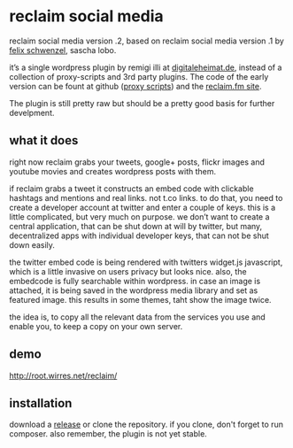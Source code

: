 reclaim social media
====================

reclaim social media version .2, based on reclaim social media version .1 by [felix schwenzel](http://reclaim.fm), sascha lobo. 

it’s a single wordpress plugin by remigi illi at [digitaleheimat.de](http://digitaleheimat.de), instead of a collection of proxy-scripts and 3rd party plugins. The code of the early version can be fount at github ([proxy scripts]( https://github.com/diplix/reclaim-proxy-scripts)) and the [reclaim.fm site](http://reclaim.fm/tech-specs-details/).

The plugin is still pretty raw but should be a pretty good basis for further develpment.

what it does
------------

right now reclaim grabs your tweets, google+ posts, flickr images and youtube movies and creates wordpress posts with them. 

if reclaim grabs a tweet it constructs an embed code with clickable hashtags and mentions and real links. not t.co links. to do that, you need to create a developer account at twitter and enter a couple of keys. this is a little complicated, but very much on purpose. we don’t want to create a central application, that can be shut down at will by twitter, but many, decentralized apps with individual developer keys, that can not be shut down easily.

the twitter embed code is being rendered with twitters widget.js javascript, which is a little invasive on users privacy but looks nice. also, the embedcode is fully searchable within wordpress. in case an image is attached, it is being saved in the wordpress media library and set as featured image. this results in some themes, taht show the image twice.

the idea is, to copy all the relevant data from the services you use and enable you, to keep a copy on your own server.

demo
----

http://root.wirres.net/reclaim/

installation
------------

download a [release](https://github.com/espresto/reclaim-social-media/releases) or clone the repository. if you clone, don't forget to run composer. also remember, the plugin is not yet stable.
